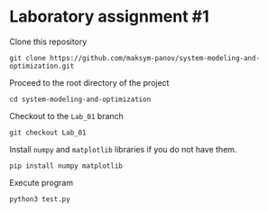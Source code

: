 # Laboratory assignment \#1

Clone this repository
```shell
git clone https://github.com/maksym-panov/system-modeling-and-optimization.git
```
Proceed to the root directory of the project
```shell
cd system-modeling-and-optimization
```
Checkout to the `Lab_01` branch
```shell
git checkout Lab_01
```
Install `numpy` and `matplotlib` libraries if you do not have them.
```shell
pip install numpy matplotlib
```
Execute program
```shell
python3 test.py
```